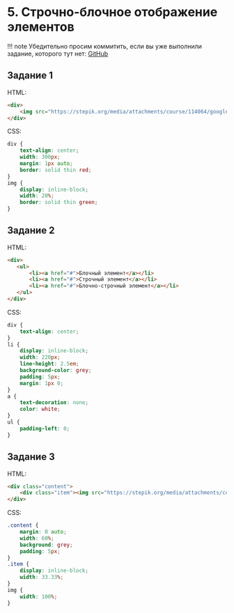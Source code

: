 # 5. Строчно-блочное отображение элементов

!!! note
    Убедительно просим коммитить, если вы уже выполнили задание, которого тут нет: [GitHub](https://github.com/mraliscoder/web-dvfu-gdz)

## Задание 1
HTML:
```html
<div>
    <img src="https://stepik.org/media/attachments/course/114064/google.png"><img src="https://stepik.org/media/attachments/course/114064/google.png"><img src="https://stepik.org/media/attachments/course/114064/google.png"><img src="https://stepik.org/media/attachments/course/114064/google.png">
</div>
```
CSS:
```css
div {
    text-align: center;
    width: 300px;
    margin: 1px auto;
    border: solid thin red;
}
img {
    display: inline-block;
    width: 20%;
    border: solid thin green;
}
```

## Задание 2
HTML:
```html
<div>
   <ul>
       <li><a href="#">Блочный элемент</a></li>
       <li><a href="#">Строчный элемент</a></li>
       <li><a href="#">Блочно-строчный элемент</a></li>
   </ul>        
</div> 
```
CSS:
```css
div {
    text-align: center;
}
li {
    display: inline-block;
    width: 220px;
    line-height: 2.5em;
    background-color: grey;
    padding: 5px;
    margin: 1px 0;
}
a {
    text-decoration: none;
    color: white;
}
ul {
    padding-left: 0;
}
```

## Задание 3
HTML:
```html
<div class="content">
    <div class="item"><img src="https://stepik.org/media/attachments/course/114064/html_css.png"></div><!-- --><div class="item"><img src="https://stepik.org/media/attachments/course/114064/html_css_1.png"></div><!-- --><div class="item"><img src="https://stepik.org/media/attachments/course/114064/html_css.png"></div>
</div>
```
CSS:
```css
.content {
    margin: 0 auto;
    width: 60%;
    background: grey;
    padding: 5px;
}
.item {
    display: inline-block;
    width: 33.33%;
}
img {
    width: 100%;
}
```